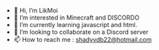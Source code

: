- 👋 Hi, I’m LikMoi
- 👀 I’m interested in Minecraft and DISCORDO
- 🌱 I’m currently learning javascript and html.
- 💞️ I’m looking to collaborate on a Discord server
- 📫 How to reach me : shadyvdb22@hotmail.com

<!---
LikMoi/LikMoi is a ✨ special ✨ repository because its `README.md` (this file) appears on your GitHub profile.
You can click the Preview link to take a look at your changes.
--->
